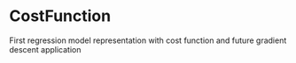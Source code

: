 # CostFunction
First regression model representation with cost function and future gradient descent application
